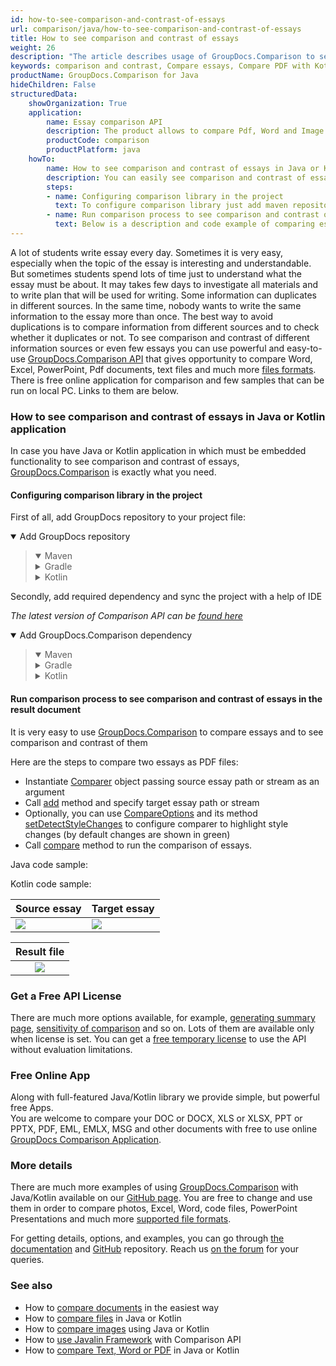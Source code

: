 ```yaml
---
id: how-to-see-comparison-and-contrast-of-essays
url: comparison/java/how-to-see-comparison-and-contrast-of-essays
title: How to see comparison and contrast of essays
weight: 26
description: "The article describes usage of GroupDocs.Comparison to see comparison and contrast of essays"
keywords: comparison and contrast, Compare essays, Compare PDF with Kotlin and Java, Comparison Tool for essays
productName: GroupDocs.Comparison for Java
hideChildren: False
structuredData:
    showOrganization: True
    application:
        name: Essay comparison API
        description: The product allows to compare Pdf, Word and Image files
        productCode: comparison
        productPlatform: java
    howTo:
        name: How to see comparison and contrast of essays in Java or Kotlin application
        description: You can easily see comparison and contrast of essays in your own Java or Kotlin application writing just a few lines of code
        steps:
        - name: Configuring comparison library in the project
          text: To configure comparison library just add maven repository and dependency to the project
        - name: Run comparison process to see comparison and contrast of essays in the result document
          text: Below is a description and code example of comparing essays
---
```

A lot of students write essay every day. Sometimes it is very easy, especially when the topic of the essay is interesting and understandable. But sometimes students spend lots of time just to understand what the essay must be about. It may takes few days to investigate all materials and to write plan that will be used  for writing. Some information can duplicates in different sources. In the same time, nobody wants to write the same information to the essay more than once. The best way to avoid duplications is to compare information from different sources and to check whether it duplicates or not. To see comparison and contrast of different information sources or even few essays you can use powerful and easy-to-use [GroupDocs.Comparison API](https://products.groupdocs.com/comparison) that gives opportunity to compare Word, Excel, PowerPoint, Pdf documents, text files and much more [files formats](/comparison/java/supported-document-formats/). There is free online application for comparison and few samples that can be run on local PC. Links to them are below.

### How to see comparison and contrast of essays in Java or Kotlin application

In case you have Java or Kotlin application in which must be embedded functionality to see comparison and contrast of essays, [GroupDocs.Comparison](https://products.groupdocs.com/comparison) is exactly what you need.

#### Configuring comparison library in the project

First of all, add GroupDocs repository to your project file:

<details open><summary>Add GroupDocs repository</summary><blockquote>
<details open><summary>Maven</summary>

<script src="https://gist.github.com/groupdocs-comparison-gists/9de00b81ae5dd326fc85fecb5c1220a6.js"></script>

</details>
<details><summary>Gradle</summary>

<script src="https://gist.github.com/groupdocs-comparison-gists/15f77ae825f310acd9cad555dcea0019.js"></script>

</details>
<details><summary>Kotlin</summary>

<script src="https://gist.github.com/groupdocs-comparison-gists/ad7ad48d4e7f9f60e858c7ba546f3745.js"></script>

</details>
</blockquote></details>

Secondly, add required dependency and sync the project with a help of IDE

_The latest version of Comparison API can be [found here](https://repository.groupdocs.com/comparison/)_

<details open><summary>Add GroupDocs.Comparison dependency</summary><blockquote>
<details open><summary>Maven</summary>

<script src="https://gist.github.com/groupdocs-comparison-gists/f4d8f0b56d1dfa24dea18c68cd9d8001.js"></script>

</details>
<details><summary>Gradle</summary>

<script src="https://gist.github.com/groupdocs-comparison-gists/b760d58061daa45d9b211e2701aa52b5.js"></script>

</details>
<details><summary>Kotlin</summary>

<script src="https://gist.github.com/groupdocs-comparison-gists/b20a9f70c3442ca586a95b00a778a464.js"></script>

</details>
</blockquote></details>

#### Run comparison process to see comparison and contrast of essays in the result document

It is very easy to use [GroupDocs.Comparison](https://products.groupdocs.com/comparison) to compare essays and to see comparison and contrast of them

Here are the steps to compare two essays as PDF files:

* Instantiate [Comparer](https://apireference.groupdocs.com/comparison/java/com.groupdocs.comparison/Comparer) object passing source essay path or stream as an argument
* Call [add](https://apireference.groupdocs.com/comparison/java/com.groupdocs.comparison/Comparer#add(java.lang.String)) method and specify target essay path or stream
* Optionally, you can use [CompareOptions](https://apireference.groupdocs.com/comparison/java/com.groupdocs.comparison.options/CompareOptions) and its method [setDetectStyleChanges](https://apireference.groupdocs.com/comparison/java/com.groupdocs.comparison.options/CompareOptions#setDetectStyleChanges-boolean-) to configure comparer to highlight style changes (by default changes are shown in green)
* Call [compare](https://apireference.groupdocs.com/comparison/java/com.groupdocs.comparison/Comparer#compare(java.lang.String)) method to run the comparison of essays.

Java code sample:

<script src="https://gist.github.com/groupdocs-comparison-gists/fc7b36954eb871f1fee1b1e5d6043ea3.js"></script>

Kotlin code sample:

<script src="https://gist.github.com/groupdocs-comparison-gists/fabd50201a84e3325f88db48b7668f8d.js"></script>

| Source essay                                                                        | Target essay                                                                         |
|-------------------------------------------------------------------------------------|-------------------------------------------------------------------------------------|
| ![](/comparison/java/images/how-to-see-comparison-and-contrast-of-essays-source.png) | ![](/comparison/java/images/how-to-see-comparison-and-contrast-of-essays-target.png) |

|                                     Result file                                     |
|:-----------------------------------------------------------------------------------:|
| ![](/comparison/java/images/how-to-see-comparison-and-contrast-of-essays-result.png) |

### Get a Free API License

There are much more options available, for example, [generating summary page](/comparison/java/get-only-summary-page/), [sensitivity of comparison](/comparison/java/adjusting-comparison-sensitivity/) and so on. Lots of them are available only when license is set. You can get a [free temporary license](https://purchase.groupdocs.com/temporary-license) to use the API without evaluation limitations.

### Free Online App
Along with full-featured Java/Kotlin library we provide simple, but powerful free Apps.  
You are welcome to compare your DOC or DOCX, XLS or XLSX, PPT or PPTX, PDF, EML, EMLX, MSG and other documents with free to use online [GroupDocs Comparison Application](https://products.groupdocs.app/comparison).

### More details

There are much more examples of using [GroupDocs.Comparison](https://products.groupdocs.com/comparison) with Java/Kotlin available on our [GitHub page](https://github.com/groupdocs-comparison/GroupDocs.Comparison-for-Java). You are free to change and use them in order to compare photos, Excel, Word, code files, PowerPoint Presentations and much more [supported file formats](/comparison/java/supported-document-formats/).

For getting details, options, and examples, you can go through [the documentation](/comparison/java/getting-started/) and [GitHub](https://github.com/groupdocs-comparison) repository. Reach us [on the forum](https://forum.groupdocs.com/) for your queries.

### See also

* How to [compare documents](/comparison/java/how-to-compare-documents-in-the-easiest-way) in the easiest way
* How to [compare files](/comparison/java/how-to-compare-files-in-java-or-kotlin) in Java or Kotlin
* How to [compare images](/comparison/java/how-to-compare-images-using-java-or-kotlin) using Java or Kotlin
* How to [use Javalin Framework](/comparison/java/how-to-use-javalin-comparison-sample) with Comparison API
* How to [compare Text, Word or PDF](/comparison/java/how-to-compare-text-word-pdf-in-java-or-kotlin) in Java or Kotlin
